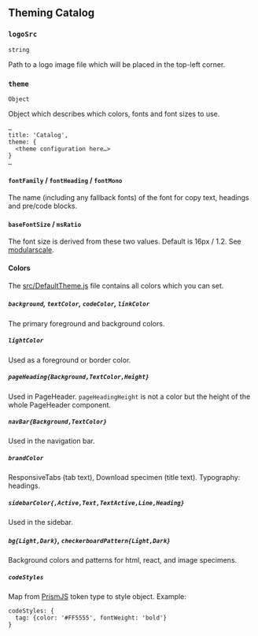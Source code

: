 
## Theming Catalog

### `logoSrc`

`string`

Path to a logo image file which will be placed in the top-left corner.

### `theme`

`Object`

Object which describes which colors, fonts and font sizes to use.

```code
…
title: 'Catalog',
theme: {
  <theme configuration here…>
}
…
```

#### `fontFamily` / `fontHeading` / `fontMono`

The name (including any fallback fonts) of the font for copy text, headings and pre/code blocks.

#### `baseFontSize` / `msRatio`

The font size is derived from these two values. Default is 16px / 1.2. See [modularscale](http://www.modularscale.com/?16&px&1.2&web&text).

#### Colors

The [src/DefaultTheme.js](https://github.com/interactivethings/catalog/blob/master/src/DefaultTheme.js) file contains all colors which you can set.

##### `background`, `textColor`, `codeColor`, `linkColor`

The primary foreground and background colors.

##### `lightColor`

Used as a foreground or border color.

##### `pageHeading{Background,TextColor,Height}`

Used in PageHeader. `pageHeadingHeight` is not a color but the height of the
whole PageHeader component.

##### `navBar{Background,TextColor}`

Used in the navigation bar.

##### `brandColor`

ResponsiveTabs (tab text), Download specimen (title text).
Typography: headings.

##### `sidebarColor{,Active,Text,TextActive,Line,Heading}`

Used in the sidebar.

##### `bg{Light,Dark}`, `checkerboardPattern{Light,Dark}`

Background colors and patterns for html, react, and image specimens.

##### `codeStyles`

Map from [PrismJS](http://prismjs.com/) token type to style object. Example:

```code
codeStyles: {
  tag: {color: '#FF5555', fontWeight: 'bold'}
}
```

